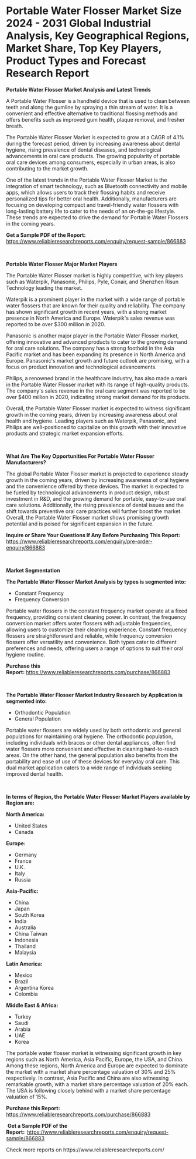 <p><h1>Portable Water Flosser Market Size 2024 - 2031 Global Industrial Analysis, Key Geographical Regions, Market Share, Top Key Players, Product Types and Forecast Research Report</h1></p><p><strong>Portable Water Flosser Market Analysis and Latest Trends</strong></p>
<p><p>A Portable Water Flosser is a handheld device that is used to clean between teeth and along the gumline by spraying a thin stream of water. It is a convenient and effective alternative to traditional flossing methods and offers benefits such as improved gum health, plaque removal, and fresher breath.</p><p>The Portable Water Flosser Market is expected to grow at a CAGR of 4.1% during the forecast period, driven by increasing awareness about dental hygiene, rising prevalence of dental diseases, and technological advancements in oral care products. The growing popularity of portable oral care devices among consumers, especially in urban areas, is also contributing to the market growth.</p><p>One of the latest trends in the Portable Water Flosser Market is the integration of smart technology, such as Bluetooth connectivity and mobile apps, which allows users to track their flossing habits and receive personalized tips for better oral health. Additionally, manufacturers are focusing on developing compact and travel-friendly water flossers with long-lasting battery life to cater to the needs of an on-the-go lifestyle. These trends are expected to drive the demand for Portable Water Flossers in the coming years.</p></p>
<p><strong>Get a Sample PDF of the Report:&nbsp;</strong> <a href="https://www.reliableresearchreports.com/enquiry/request-sample/866883">https://www.reliableresearchreports.com/enquiry/request-sample/866883</a></p>
<p>&nbsp;</p>
<p><strong>Portable Water Flosser Major Market Players</strong></p>
<p><p>The Portable Water Flosser market is highly competitive, with key players such as Waterpik, Panasonic, Philips, Pyle, Conair, and Shenzhen Risun Technology leading the market.</p><p>Waterpik is a prominent player in the market with a wide range of portable water flossers that are known for their quality and reliability. The company has shown significant growth in recent years, with a strong market presence in North America and Europe. Waterpik's sales revenue was reported to be over $300 million in 2020.</p><p>Panasonic is another major player in the Portable Water Flosser market, offering innovative and advanced products to cater to the growing demand for oral care solutions. The company has a strong foothold in the Asia Pacific market and has been expanding its presence in North America and Europe. Panasonic's market growth and future outlook are promising, with a focus on product innovation and technological advancements.</p><p>Philips, a renowned brand in the healthcare industry, has also made a mark in the Portable Water Flosser market with its range of high-quality products. The company's sales revenue in the oral care segment was reported to be over $400 million in 2020, indicating strong market demand for its products.</p><p>Overall, the Portable Water Flosser market is expected to witness significant growth in the coming years, driven by increasing awareness about oral health and hygiene. Leading players such as Waterpik, Panasonic, and Philips are well-positioned to capitalize on this growth with their innovative products and strategic market expansion efforts.</p></p>
<p>&nbsp;</p>
<p><strong>What Are The Key Opportunities For Portable Water Flosser Manufacturers?</strong></p>
<p><p>The global Portable Water Flosser market is projected to experience steady growth in the coming years, driven by increasing awareness of oral hygiene and the convenience offered by these devices. The market is expected to be fueled by technological advancements in product design, robust investment in R&D, and the growing demand for portable, easy-to-use oral care solutions. Additionally, the rising prevalence of dental issues and the shift towards preventive oral care practices will further boost the market. Overall, the Portable Water Flosser market shows promising growth potential and is poised for significant expansion in the future.</p></p>
<p><strong>Inquire or Share Your Questions If Any Before Purchasing This Report:</strong> <a href="https://www.reliableresearchreports.com/enquiry/pre-order-enquiry/866883">https://www.reliableresearchreports.com/enquiry/pre-order-enquiry/866883</a></p>
<p>&nbsp;</p>
<p><strong>Market Segmentation</strong></p>
<p><strong>The Portable Water Flosser Market Analysis by types is segmented into:</strong></p>
<p><ul><li>Constant Frequency</li><li>Frequency Conversion</li></ul></p>
<p><p>Portable water flossers in the constant frequency market operate at a fixed frequency, providing consistent cleaning power. In contrast, the frequency conversion market offers water flossers with adjustable frequencies, allowing users to customize their cleaning experience. Constant frequency flossers are straightforward and reliable, while frequency conversion flossers offer versatility and convenience. Both types cater to different preferences and needs, offering users a range of options to suit their oral hygiene routine.</p></p>
<p><strong>Purchase this Report:&nbsp;</strong><a href="https://www.reliableresearchreports.com/purchase/866883">https://www.reliableresearchreports.com/purchase/866883</a></p>
<p>&nbsp;</p>
<p><strong>The Portable Water Flosser Market Industry Research by Application is segmented into:</strong></p>
<p><ul><li>Orthodontic Population</li><li>General Population</li></ul></p>
<p><p>Portable water flossers are widely used by both orthodontic and general populations for maintaining oral hygiene. The orthodontic population, including individuals with braces or other dental appliances, often find water flossers more convenient and effective in cleaning hard-to-reach areas. On the other hand, the general population also benefits from the portability and ease of use of these devices for everyday oral care. This dual market application caters to a wide range of individuals seeking improved dental health.</p></p>
<p>&nbsp;</p>
<p><strong>In terms of Region, the Portable Water Flosser Market Players available by Region are:</strong></p>
<p>
    <p> <strong> North America: </strong>
        <ul>
            <li>United States</li>
            <li>Canada</li>
        </ul>
        </p> 
    <p> <strong> Europe: </strong>
        <ul>
            <li>Germany</li>
            <li>France</li>
            <li>U.K.</li>
            <li>Italy</li>
            <li>Russia</li>
        </ul>
        </p> 
    <p> <strong> Asia-Pacific: </strong>
        <ul>
            <li>China</li>
            <li>Japan</li>
            <li>South Korea</li>
            <li>India</li>
            <li>Australia</li>
            <li>China Taiwan</li>
            <li>Indonesia</li>
            <li>Thailand</li>
            <li>Malaysia</li>
        </ul>
        </p> 
    <p> <strong> Latin America: </strong>
        <ul>
            <li>Mexico</li>
            <li>Brazil</li>
            <li>Argentina Korea</li>
            <li>Colombia</li>
        </ul>
        </p> 
    <p> <strong> Middle East & Africa: </strong>
        <ul>
            <li>Turkey</li>
            <li>Saudi</li>
            <li>Arabia</li>
            <li>UAE</li>
            <li>Korea</li>
        </ul>
    </p>
    </p>
<p><p>The portable water flosser market is witnessing significant growth in key regions such as North America, Asia Pacific, Europe, the USA, and China. Among these regions, North America and Europe are expected to dominate the market with a market share percentage valuation of 30% and 25% respectively. In contrast, Asia Pacific and China are also witnessing remarkable growth, with a market share percentage valuation of 20% each. The USA is following closely behind with a market share percentage valuation of 15%.</p></p>
<p><strong>Purchase this Report: </strong><a href="https://www.reliableresearchreports.com/purchase/866883">https://www.reliableresearchreports.com/purchase/866883</a></p>
<p>&nbsp;<strong>Get a Sample PDF of the Report:&nbsp;&nbsp;</strong><a href="https://www.reliableresearchreports.com/enquiry/request-sample/866883">https://www.reliableresearchreports.com/enquiry/request-sample/866883</a></p>
<p><strong></strong></p>
<p>Check more reports on https://www.reliableresearchreports.com/</p>